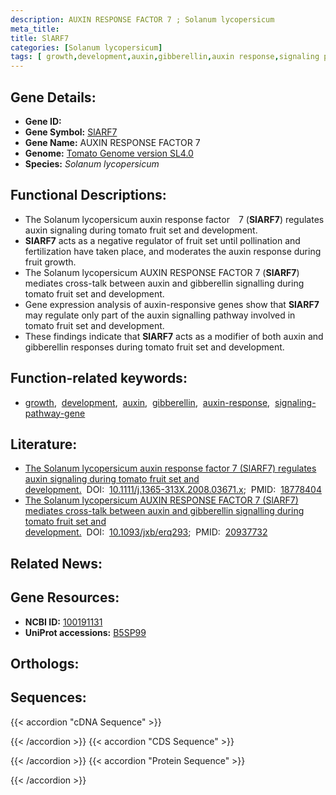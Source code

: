 ```yaml
---
description: AUXIN RESPONSE FACTOR 7 ; Solanum lycopersicum
meta_title:
title: SlARF7
categories: [Solanum lycopersicum]
tags: [ growth,development,auxin,gibberellin,auxin response,signaling pathway gene ]
---
```


## Gene Details:
- **Gene ID:** []()
- **Gene Symbol:** <u>SlARF7</u>
- **Gene Name:** AUXIN RESPONSE FACTOR 7
- **Genome:** [Tomato Genome version SL4.0](https://solgenomics.net/organism/solanum_lycopersicum/genome)
- **Species:** *Solanum lycopersicum*

## Functional Descriptions:
   - The Solanum lycopersicum auxin response factor 7 (**SlARF7**) regulates auxin signaling during tomato fruit set and development.
   - **SlARF7** acts as a negative regulator of fruit set until pollination and fertilization have taken place, and moderates the auxin response during fruit growth.
   - The Solanum lycopersicum AUXIN RESPONSE FACTOR 7 (**SlARF7**) mediates cross-talk between auxin and gibberellin signalling during tomato fruit set and development.
   - Gene expression analysis of auxin-responsive genes show that **SlARF7** may regulate only part of the auxin signalling pathway involved in tomato fruit set and development.
   - These findings indicate that **SlARF7** acts as a modifier of both auxin and gibberellin responses during tomato fruit set and development.

## Function-related keywords:
   - [growth](/tags/growth/),&nbsp;&nbsp;[development](/tags/development/),&nbsp;&nbsp;[auxin](/tags/auxin/),&nbsp;&nbsp;[gibberellin](/tags/gibberellin/),&nbsp;&nbsp;[auxin-response](/tags/auxin-response/),&nbsp;&nbsp;[signaling-pathway-gene](/tags/signaling-pathway-gene/)

## Literature:
   - [The Solanum lycopersicum auxin response factor 7 (SlARF7) regulates auxin signaling during tomato fruit set and development.](https://doi.org/10.1111/j.1365-313X.2008.03671.x)&nbsp;&nbsp;DOI:&nbsp;&nbsp;[10.1111/j.1365-313X.2008.03671.x](https://doi.org/10.1111/j.1365-313X.2008.03671.x);&nbsp;&nbsp;PMID:&nbsp;&nbsp;[18778404](https://pubmed.ncbi.nlm.nih.gov/18778404/)
   - [The Solanum lycopersicum AUXIN RESPONSE FACTOR 7 (SlARF7) mediates cross-talk between auxin and gibberellin signalling during tomato fruit set and development.](https://doi.org/10.1093/jxb/erq293)&nbsp;&nbsp;DOI:&nbsp;&nbsp;[10.1093/jxb/erq293](https://doi.org/10.1093/jxb/erq293);&nbsp;&nbsp;PMID:&nbsp;&nbsp;[20937732](https://pubmed.ncbi.nlm.nih.gov/20937732/)

## Related News:

## Gene Resources:
- **NCBI ID:**  [100191131](https://www.ncbi.nlm.nih.gov/gene/?term=100191131)
- **UniProt accessions:**  [B5SP99](https://www.uniprot.org/uniprotkb/B5SP99/entry)

## Orthologs:

## Sequences:
{{< accordion "cDNA Sequence" >}}

{{< /accordion >}}
{{< accordion "CDS Sequence" >}}

{{< /accordion >}}
{{< accordion "Protein Sequence" >}}

{{< /accordion >}}
